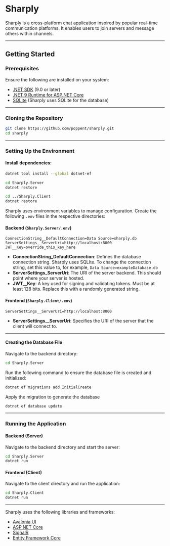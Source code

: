 # Sharply

Sharply is a cross-platform chat application inspired by popular real-time communication platforms. It enables users to join servers and message others within channels.

---

## Getting Started

### Prerequisites
Ensure the following are installed on your system:
- [.NET SDK](https://dotnet.microsoft.com/) (9.0 or later)
- [.NET 9 Runtime for ASP.NET Core](https://dotnet.microsoft.com/)
- [SQLite](https://www.sqlite.org/) (Sharply uses SQLite for the database)

---

### Cloning the Repository
```bash
git clone https://github.com/poppent/sharply.git
cd sharply
```

---

### Setting Up the Environment
#### Install dependencies:
```bash
dotnet tool install --global dotnet-ef

cd Sharply.Server
dotnet restore

cd ../Sharply.Client
dotnet restore
```

Sharply uses environment variables to manage configuration. Create the following `.env` files in the respective directories:

#### Backend (`Sharply.Server/.env`)
```env
ConnectionString__DefaultConnection=Data Source=sharply.db
ServerSettings__ServerUri=http://localhost:8000
JWT__Key=override_this_key_here
```
- **ConnectionString_DefaultConnection**: Defines the database connection string. Sharply uses SQLIte. To change the connection string, set this value to, for example, `Data Source=exampleDatabase.db`
- **ServerSettings_ServerUri**: The URI of the server backend. This should point where your server is hosted.
- **JWT__Key**: A key used for signing and validating tokens. Must be at least 128 bits. Replace this with a randomly generated string.

#### Frontend (`Sharply.Client/.env`)
```env
ServerSettings__ServerUri=http://localhost:8000
```
- **ServerSettings__ServerUri**: Specifies the URI of the server that the client will connect to.
---

#### Creating the Database File
Navigate to the backend directory:
```bash
cd Sharply.Server
```
Run the following command to ensure the database file is created and initialized:
```bash
dotnet ef migrations add InitialCreate
```
Apply the migration to generate the database
```bash
dotnet ef database update
```

---

### Running the Application

#### Backend (Server)
Navigate to the backend directory and start the server:
```bash
cd Sharply.Server
dotnet run
```

#### Frontend (Client)
Navigate to the client directory and run the application:
```bash
cd Sharply.Client
dotnet run
```

---


Sharply uses the following libraries and frameworks:
- [Avalonia UI](https://avaloniaui.net/)
- [ASP.NET Core](https://learn.microsoft.com/en-us/aspnet/core/)
- [SignalR](https://dotnet.microsoft.com/apps/aspnet/signalr)
- [Entity Framework Core](https://learn.microsoft.com/en-us/ef/core/)










